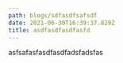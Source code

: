 ```yaml
---
path: blogs/sdfasdfsafsdf
date: 2021-06-30T16:39:37.829Z
title: asdfasdfasdfasfd
---
```

asfsafasfasdfasdfadsfadsfas